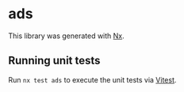 # ads

This library was generated with [Nx](https://nx.dev).

## Running unit tests

Run `nx test ads` to execute the unit tests via [Vitest](https://vitest.dev/).
